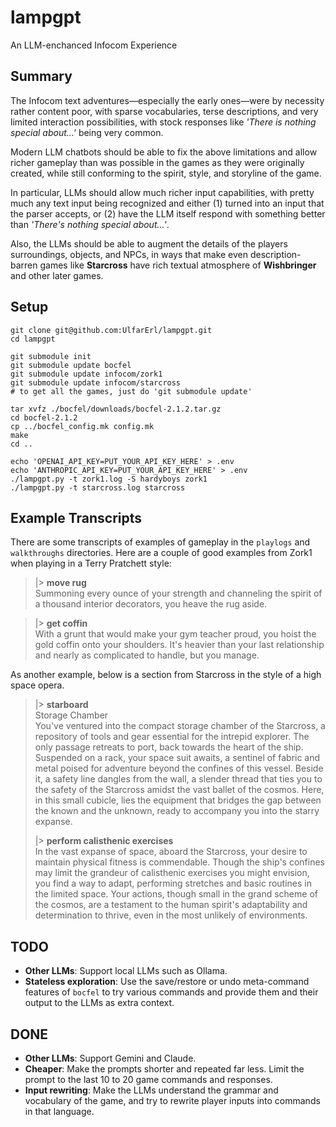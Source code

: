 # lampgpt
An LLM-enchanced Infocom Experience

## Summary
The Infocom text adventures—especially the early ones—were by necessity rather content poor,
with sparse vocabularies, terse descriptions, and very limited interaction possibilities, 
with stock responses like _'There is nothing special about...'_ being very common.

Modern LLM chatbots should be able to fix the above limitations and allow richer gameplay
than was possible in the games as they were originally created, while still conforming to the 
spirit, style, and storyline of the game.

In particular, LLMs should allow much richer input capabilities, with pretty much any text input
being recognized and either (1) turned into an input that the parser accepts, or (2) have the
LLM itself respond with something better than _'There's nothing special about...'_.

Also, the LLMs should be able to augment the details of the players surroundings, objects,
and NPCs, in ways that make even description-barren games like **Starcross** have rich
textual atmosphere of **Wishbringer** and other later games.

## Setup
```
git clone git@github.com:UlfarErl/lampgpt.git
cd lampgpt

git submodule init
git submodule update bocfel
git submodule update infocom/zork1
git submodule update infocom/starcross
# to get all the games, just do 'git submodule update'

tar xvfz ./bocfel/downloads/bocfel-2.1.2.tar.gz
cd bocfel-2.1.2
cp ../bocfel_config.mk config.mk
make
cd ..

echo 'OPENAI_API_KEY=PUT_YOUR_API_KEY_HERE' > .env
echo 'ANTHROPIC_API_KEY=PUT_YOUR_API_KEY_HERE' > .env
./lampgpt.py -t zork1.log -S hardyboys zork1
./lampgpt.py -t starcross.log starcross
```

## Example Transcripts
There are some transcripts of examples of gameplay in the `playlogs` and `walkthroughs` directories.
Here are a couple of good examples from Zork1 when playing in a Terry Pratchett style:  
> |> **move rug**  
> Summoning every ounce of your strength and channeling the spirit of a thousand
> interior decorators, you heave the rug aside.  
  
> |> **get coffin**  
> With a grunt that would make your gym teacher proud, you hoist the gold coffin
> onto your shoulders. It's heavier than your last relationship and nearly as
> complicated to handle, but you manage.

As another example, below is a section from Starcross in the style of a high space opera.  
> |> **starboard**  
> Storage Chamber  
> You've ventured into the compact storage chamber of the
> Starcross, a repository of tools and gear essential for the intrepid explorer.
> The only passage retreats to port, back towards the heart of the ship. Suspended
> on a rack, your space suit awaits, a sentinel of fabric and metal poised for
> adventure beyond the confines of this vessel. Beside it, a safety line dangles
> from the wall, a slender thread that ties you to the safety of the Starcross
> amidst the vast ballet of the cosmos. Here, in this small cubicle, lies the
> equipment that bridges the gap between the known and the unknown, ready to
> accompany you into the starry expanse.
> 
> |> **perform calisthenic exercises**  
> In the vast expanse of space, aboard the Starcross, your desire to maintain
> physical fitness is commendable. Though the ship's confines may limit the
> grandeur of calisthenic exercises you might envision, you find a way to adapt,
> performing stretches and basic routines in the limited space. Your actions,
> though small in the grand scheme of the cosmos, are a testament to the human
> spirit's adaptability and determination to thrive, even in the most unlikely of
> environments.
 
 ## TODO
- **Other LLMs**: Support local LLMs such as Ollama.
- **Stateless exploration**: Use the save/restore or undo meta-command features of `bocfel` to try various commands and provide them and their output to the LLMs as extra context.

## DONE
- **Other LLMs**: Support Gemini and Claude.
- **Cheaper**: Make the prompts shorter and repeated far less. Limit the prompt to the last 10 to 20 game commands and responses.
- **Input rewriting**: Make the LLMs understand the grammar and vocabulary of the game, and try to rewrite player inputs into commands in that language.
